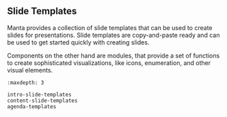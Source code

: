 ## Slide Templates

Manta provides a collection of slide templates that can be used to create slides for presentations.
Slide templates are copy-and-paste ready and can be used to get started quickly with creating slides.

Components on the other hand are modules, that provide a set of functions to create sophisticated visualizations, like 
icons, enumeration, and other visual elements.

```{toctree}
:maxdepth: 3

intro-slide-templates
content-slide-templates
agenda-templates
```